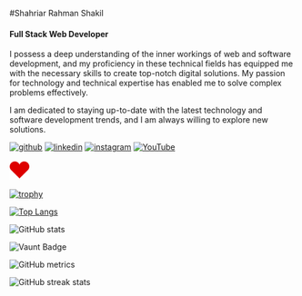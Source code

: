 #Shahriar Rahman Shakil
#### Full Stack Web Developer
I possess a deep understanding of the inner workings of web and software development, and my proficiency in these technical fields has equipped me with the necessary skills to create top-notch digital solutions. My passion for technology and technical expertise has enabled me to solve complex problems effectively.

I am dedicated to staying up-to-date with the latest technology and software development trends, and I am always willing to explore new solutions.



[<img src='https://cdn.jsdelivr.net/npm/simple-icons@3.0.1/icons/github.svg' alt='github' height='40'>](https://github.com/shahriarrahmanshakil)  [<img src='https://cdn.jsdelivr.net/npm/simple-icons@3.0.1/icons/linkedin.svg' alt='linkedin' height='40'>](https://www.linkedin.com/in/shahriarrahmanshakil/)  [<img src='https://cdn.jsdelivr.net/npm/simple-icons@3.0.1/icons/instagram.svg' alt='instagram' height='40'>](https://www.instagram.com/shahriar-rahman-shakil/)  [<img src='https://cdn.jsdelivr.net/npm/simple-icons@3.0.1/icons/youtube.svg' alt='YouTube' height='40'>](https://www.youtube.com/channel/@shahriarrahmanshakil)  

<a href='https://docs.github.com/en/github/supporting-the-open-source-community-with-github-sponsors'><img src='https://raw.githubusercontent.com/acervenky/animated-github-badges/master/assets/sponsorbadge.gif' width='35' height='35'></a> 

[![trophy](https://github-profile-trophy.vercel.app/?username=shahriarrahmanshakil)](https://github.com/ryo-ma/github-profile-trophy)

[![Top Langs](https://github-readme-stats.vercel.app/api/top-langs/?username=shahriarrahmanshakil)](https://github.com/anuraghazra/github-readme-stats)

![GitHub stats](https://github-readme-stats.vercel.app/api?username=shahriarrahmanshakil&show_icons=true)  

![Vaunt Badge](https://api.vaunt.dev/v1/github/entities/shahriarrahmanshakil/contributions?format=svg&private=false)  

![GitHub metrics](https://metrics.lecoq.io/shahriarrahmanshakil)  

![GitHub streak stats](https://streak-stats.demolab.com/?user=shahriarrahmanshakil)  


